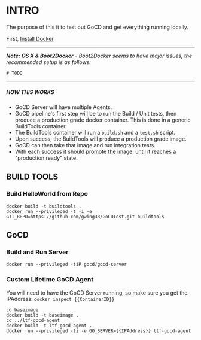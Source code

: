 # INTRO

The purpose of this it to test out GoCD and get everything running locally.

First, [Install Docker](https://docs.docker.com/installation/)

---
_**Note: OS X & Boot2Docker**_ -
_Boot2Docker seems to have major issues, the recommended setup is as follows:_

```
# TODO

```

---

##### HOW THIS WORKS
* GoCD Server will have multiple Agents.
* GoCD pipeline's first step will be to run the Build / Unit tests, then produce a production grade docker container. This is done in a generic BuildTools container.
* The BuildTools container will run a ``build.sh`` and a ``test.sh`` script.
* Upon success, the BuildTools will produce a production grade image.
* GoCD can then take that image and run integration tests.
* With each success it should promote the image, until it reaches a "production ready" state.

## BUILD TOOLS

### Build HelloWorld from Repo
```
docker build -t buildtools .
docker run --privileged -t -i -e GIT_REPO=https://github.com/gwing33/GoCDTest.git buildtools
```

## GoCD

### Build and Run Server
```
docker run --privileged -tiP gocd/gocd-server
```

### Custom Lifetime GoCD Agent
You will need to have the GoCD Server running, so make sure you get the IPAddress: ``docker inspect {{ContainerID}}``

```
cd baseimage
docker build -t baseimage .
cd ../ltf-gocd-agent
docker build -t ltf-gocd-agent .
docker run --privileged -ti -e GO_SERVER={{IPAddress}} ltf-gocd-agent
```
